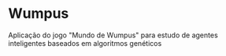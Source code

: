 # Wumpus

Aplicação do jogo "Mundo de Wumpus" para estudo de agentes inteligentes baseados em algoritmos genéticos
